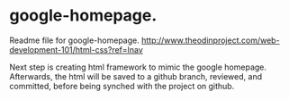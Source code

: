 # google-homepage.
Readme file for google-homepage.
http://www.theodinproject.com/web-development-101/html-css?ref=lnav

Next step is creating html framework to mimic the google homepage. Afterwards, the html will be saved to a github branch, reviewed, and committed, before being synched with the project on github.